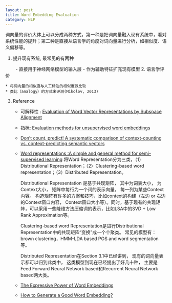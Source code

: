 ```yaml
---
layout: post
title: Word Embedding Evaluation
category: NLP
---
```

词向量的评价大体上可以分成两种方式，第一种是把词向量融入现有系统中，看对系统性能的提升；第二种是直接从语言学的角度对词向量进行分析，如相似度、语义偏移等。
1. 提升现有系统, 最常见的有两种

　　	- 直接用于神经网络模型的输入层
	- 作为辅助特征扩充现有模型
2. 语言学评价

	* 将词向量的相似度与人工标注的相似度做比较
	* 类比（analogy）的方式来评测(Mikolov, 2013)
3. Reference

	* 可解释性 : [Evaluation of Word Vector Representations by Subspace Alignment](http://www.cs.cmu.edu/~ytsvetko/papers/qvec.pdf)
	* 指标: [Evaluation methods for unsupervised word embeddings](http://aclweb.org/anthology//D/D15/D15-1036.pdf)
	* [Don’t count, predict! A systematic comparison of context-counting vs. context-predicting semantic vectors](http://clic.cimec.unitn.it/marco/publications/acl2014/baroni-etal-countpredict-acl2014.pdf)
	* [Word representations :A simple and general method for semi-supervised learning](http://people.cs.pitt.edu/~huynv/research/deep-nets/Word%20representations%20a%20simple%20and%20general%20method%20for%20semi-supervised%20learning.pdf)
		将Word Representation分为三类，（1）Distributional Representation；（2）Clustering-based word representation；（3）Distributed Representation。

		Distributional Representation 是基于共现矩阵， 其中为词表大小， 为Context大小， 矩阵中每行为一个词的表示向量， 每一列为某些Context内容。 构造矩阵有许多的方案和技巧，比如context的构建（左边 or 右边的Context窗口内容， Context窗口大小等）。同时，基于现有的共现矩阵，可以采用一些降维方法压缩词的表示，比如LSA中的SVD + Low Rank Approximation等。

		Clustering-based word Representation是进行Distributional Representation中的共现矩阵“变换”成一个个聚类。 常见的模型有：brown clustering，HMM-LDA based POS and word segmentation等。

		Distributed Representation在Section 3.1中已经讲到， 现有的词向量表示都可以归到此类中， 这类模型到现在已经提出了好几十种， 主要是Feed Forward Neural Network based和Recurrent Neural Network based两大类。
	* [The Expressive Power of Word Embeddings](https://arxiv.org/pdf/1301.3226.pdf)
	* [How to Generate a Good Word Embedding?](https://arxiv.org/pdf/1507.05523.pdf)